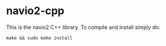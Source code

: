 # navio2-cpp

This is the navio2 C++ library. To compile and install simply do:

    make && sudo make install

